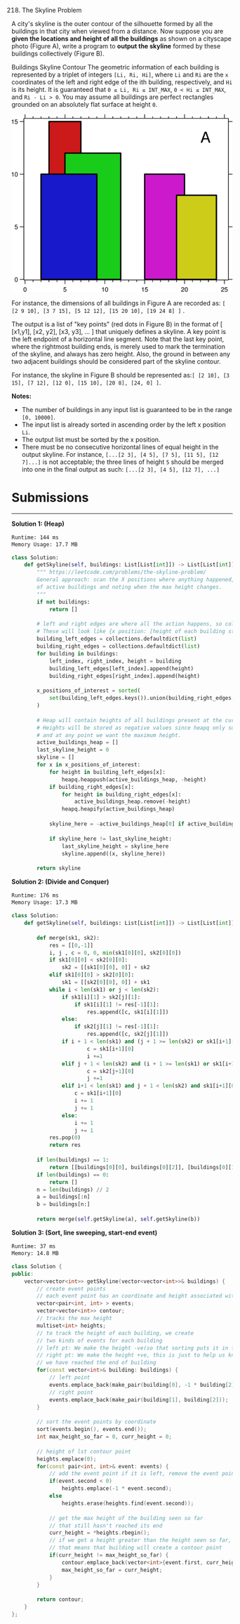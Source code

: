 218. The Skyline Problem

A city's skyline is the outer contour of the silhouette formed by all the buildings in that city when viewed from a distance. Now suppose you are **given the locations and height of all the buildings** as shown on a cityscape photo (Figure A), write a program to **output the skyline** formed by these buildings collectively (Figure B).

Buildings Skyline Contour
The geometric information of each building is represented by a triplet of integers `[Li, Ri, Hi]`, where `Li` and `Ri` are the `x` coordinates of the left and right edge of the ith building, respectively, and `Hi` is its height. It is guaranteed that `0 ≤ Li, Ri ≤ INT_MAX`, `0 < Hi ≤ INT_MAX`, and `Ri - Li > 0`. You may assume all buildings are perfect rectangles grounded on an absolutely flat surface at height `0`.

![718_skyline1.png](img/718_skyline1.png)

For instance, the dimensions of all buildings in Figure A are recorded as: `[ [2 9 10], [3 7 15], [5 12 12], [15 20 10], [19 24 8] ]` .

The output is a list of "key points" (red dots in Figure B) in the format of [ [x1,y1], [x2, y2], [x3, y3], ... ] that uniquely defines a skyline. A key point is the left endpoint of a horizontal line segment. Note that the last key point, where the rightmost building ends, is merely used to mark the termination of the skyline, and always has zero height. Also, the ground in between any two adjacent buildings should be considered part of the skyline contour.

For instance, the skyline in Figure B should be represented as:`[ [2 10], [3 15], [7 12], [12 0], [15 10], [20 8], [24, 0] ]`.

**Notes:**

* The number of buildings in any input list is guaranteed to be in the range `[0, 10000]`.
* The input list is already sorted in ascending order by the left x position `Li`.
* The output list must be sorted by the x position.
* There must be no consecutive horizontal lines of equal height in the output skyline. For instance, `[...[2 3], [4 5], [7 5], [11 5], [12 7]...]` is not acceptable; the three lines of height `5` should be merged into one in the final output as such: `[...[2 3], [4 5], [12 7], ...]`

# Submissions
---
**Solution 1: (Heap)**
```
Runtime: 144 ms
Memory Usage: 17.7 MB
```
```python
class Solution:
    def getSkyline(self, buildings: List[List[int]]) -> List[List[int]]:
        """ https://leetcode.com/problems/the-skyline-problem/
        General approach: scan the X positions where anything happened, maintaining a heap
        of active buildings and noting when the max height changes.
        """
        if not buildings:
            return []

        # left and right edges are where all the action happens, so collect these.
        # These will look like {x position: [height of each building starting or ending here]}
        building_left_edges = collections.defaultdict(list)
        building_right_edges = collections.defaultdict(list)
        for building in buildings:
            left_index, right_index, height = building
            building_left_edges[left_index].append(height)
            building_right_edges[right_index].append(height)

        x_positions_of_interest = sorted(
            set(building_left_edges.keys()).union(building_right_edges.keys())
        )

        # Heap will contain heights of all buildings present at the current x value.
        # Heights will be stored as negative values since heapq only supports min heaps,
        # and at any point we want the maximum height.
        active_buildings_heap = []
        last_skyline_height = 0
        skyline = []
        for x in x_positions_of_interest:
            for height in building_left_edges[x]:
                heapq.heappush(active_buildings_heap, -height)
            if building_right_edges[x]:
                for height in building_right_edges[x]:
                    active_buildings_heap.remove(-height)
                heapq.heapify(active_buildings_heap)

            skyline_here = -active_buildings_heap[0] if active_buildings_heap else 0

            if skyline_here != last_skyline_height:
                last_skyline_height = skyline_here
                skyline.append((x, skyline_here))

        return skyline
```

**Solution 2: (Divide and Conquer)**
```
Runtime: 176 ms
Memory Usage: 17.3 MB
```
```python
class Solution:
    def getSkyline(self, buildings: List[List[int]]) -> List[List[int]]:
        
        def merge(sk1, sk2):
            res = [[0,-1]]
            i, j , c = 0, 0, min(sk1[0][0], sk2[0][0])
            if sk1[0][0] < sk2[0][0]:
                sk2 = [[sk1[0][0], 0]] + sk2
            elif sk1[0][0] > sk2[0][0]:
                sk1 = [[sk2[0][0], 0]] + sk1
            while i < len(sk1) or j < len(sk2):
                if sk1[i][1] > sk2[j][1]:
                    if sk1[i][1] != res[-1][1]:
                        res.append([c, sk1[i][1]])
                else:
                    if sk2[j][1] != res[-1][1]:
                        res.append([c, sk2[j][1]])
                if i + 1 < len(sk1) and (j + 1 >= len(sk2) or sk1[i+1][0] < sk2[j+1][0] ): 
                        c = sk1[i+1][0]
                        i +=1
                elif j + 1 < len(sk2) and (i + 1 >= len(sk1) or sk1[i+1][0] > sk2[j+1][0]):
                        c = sk2[j+1][0]
                        j +=1
                elif i+1 < len(sk1) and j + 1 < len(sk2) and sk1[i+1][0] == sk2[j+1][0]:
                    c = sk1[i+1][0]
                    i += 1
                    j += 1
                else:
                    i += 1
                    j += 1
            res.pop(0)
            return res
        
        if len(buildings) == 1:
            return [[buildings[0][0], buildings[0][2]], [buildings[0][1], 0]]
        if len(buildings) == 0:
            return []
        n = len(buildings) // 2
        a = buildings[:n]
        b = buildings[n:]

        return merge(self.getSkyline(a), self.getSkyline(b))
```

**Solution 3: (Sort, line sweeping, start-end event)**
```
Runtime: 37 ms
Memory: 14.8 MB
```
```c++
class Solution {
public:
    vector<vector<int>> getSkyline(vector<vector<int>>& buildings) {
        // create event points
        // each event point has an coordinate and height associated with it
        vector<pair<int, int> > events;
        vector<vector<int>> contour;
        // tracks the max height 
        multiset<int> heights;
        // to track the height of each building, we create
        // two kinds of events for each building
        // left pt: We make the height -ve(so that sorting puts it in front)
        // right pt: We make the height +ve, this is just to help us know 
        // we have reached the end of building
        for(const vector<int>& building: buildings) {
            // left point
            events.emplace_back(make_pair(building[0], -1 * building[2]));
            // right point
            events.emplace_back(make_pair(building[1], building[2]));
        }
        
        // sort the event points by coordinate
        sort(events.begin(), events.end());
        int max_height_so_far = 0, curr_height = 0;
        
        // height of lst contour point
        heights.emplace(0);
        for(const pair<int, int>& event: events) {
            // add the event point if it is left, remove the event point if right
            if(event.second < 0)
                heights.emplace(-1 * event.second);
            else
                heights.erase(heights.find(event.second));
            
            // get the max height of the building seen so far
            // that still hasn't reached its end
            curr_height = *heights.rbegin();
            // if we get a height greater than the height seen so far,
            // that means that building will create a contour point
            if(curr_height != max_height_so_far) {
                contour.emplace_back(vector<int>{event.first, curr_height});
                max_height_so_far = curr_height;
            }
        }
        
        return contour;
    }
};
```
